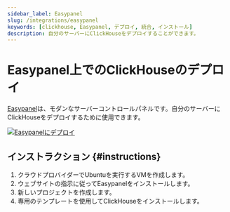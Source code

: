 ```yaml
---
sidebar_label: Easypanel
slug: /integrations/easypanel
keywords: [clickhouse, Easypanel, デプロイ, 統合, インストール]
description: 自分のサーバーにClickHouseをデプロイすることができます。
---
```

# Easypanel上でのClickHouseのデプロイ

[Easypanel](https://easypanel.io)は、モダンなサーバーコントロールパネルです。自分のサーバーにClickHouseをデプロイするために使用できます。

[![Easypanelにデプロイ](https://easypanel.io/img/deploy-on-easypanel-40.svg)](https://easypanel.io/docs/templates/clickhouse)

## インストラクション {#instructions}

1. クラウドプロバイダーでUbuntuを実行するVMを作成します。
2. ウェブサイトの指示に従ってEasypanelをインストールします。
3. 新しいプロジェクトを作成します。
4. 専用のテンプレートを使用してClickHouseをインストールします。
